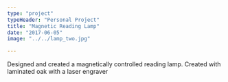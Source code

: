 ```yaml
---
type: "project"
typeHeader: "Personal Project"
title: "Magnetic Reading Lamp"
date: "2017-06-05"
image: "../../lamp_two.jpg"

---
```


Designed and created a magnetically controlled reading lamp. Created with laminated oak with a laser engraver
